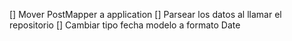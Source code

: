 
[] Mover PostMapper a application
[] Parsear los datos al llamar el repositorio
[] Cambiar tipo fecha modelo a formato Date
